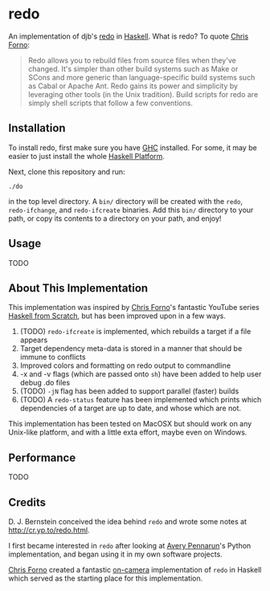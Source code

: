# redo

An implementation of djb's [redo](http://cr.yp.to/redo.html) in [Haskell](https://www.haskell.org/). What is redo? To quote [Chris Forno](https://github.com/jekor):

> Redo allows you to rebuild files from source files when they've changed. It's simpler than other build systems such as Make or SCons and more generic than language-specific build systems such as Cabal or Apache Ant. Redo gains its power and simplicity by leveraging other tools (in the Unix tradition). Build scripts for redo are simply shell scripts that follow a few conventions.

## Installation

To install redo, first make sure you have [GHC](https://www.haskell.org/ghc/) installed. For some, it may be easier to just install the whole [Haskell Platform](https://www.haskell.org/platform/).

Next, clone this repository and run:

    ./do 

in the top level directory. A `bin/` directory will be created with the `redo`, `redo-ifchange`, and `redo-ifcreate` binaries. Add this `bin/` directory to your path, or copy its contents to a directory on your path, and enjoy!

## Usage

TODO

## About This Implementation

This implementation was inspired by [Chris Forno](https://github.com/jekor/redo)'s fantastic YouTube series [Haskell from Scratch](https://www.youtube.com/watch?v=zZ_nI9E9g0I), but has been improved upon in a few ways.

1. (TODO) `redo-ifcreate` is implemented, which rebuilds a target if a file appears
2. Target dependency meta-data is stored in a manner that should be immune to conflicts
3. Improved colors and formatting on redo output to commandline
4. -x and -v flags (which are passed onto `sh`) have been added to help user debug .do files
5. (TODO) `-jN` flag has been added to support parallel (faster) builds 
6. (TODO) A `redo-status` feature has been implemented which prints which dependencies of a target are up to date, and whose which are not.

This implementation has been tested on MacOSX but should work on any Unix-like platform, and with a little exta effort, maybe even on Windows.

## Performance

TODO

## Credits

D. J. Bernstein conceived the idea behind `redo` and wrote some notes at http://cr.yp.to/redo.html.

I first became interested in `redo` after looking at [Avery Pennarun](https://github.com/apenwarr/redo)'s Python implementation, and began using it in my own software projects. 

[Chris Forno](https://github.com/jekor) created a fantastic [on-camera](https://www.youtube.com/watch?v=zZ_nI9E9g0I) implementation of `redo` in Haskell which served as the starting place for this implementation.

